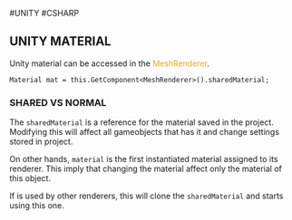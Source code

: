 #UNITY #CSHARP 

## UNITY MATERIAL

Unity material can be accessed in the <span style="color:orange;">MeshRenderer</span>. 

```CSHARP
Material mat = this.GetComponent<MeshRenderer>().sharedMaterial; 
```

### SHARED VS NORMAL

The `sharedMaterial` is a reference for the material saved in the project. Modifying this will affect all gameobjects that has it and change settings stored in project. 

On other hands, `material` is the first instantiated material assigned to its renderer. 
This imply that changing the material affect only the material of this object. 

If is used by other renderers, this will clone the `sharedMaterial` and starts using this one. 
